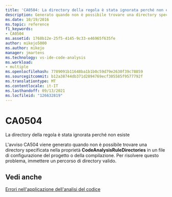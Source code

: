 ```yaml
---
title: 'CA0504: La directory della regola è stata ignorata perché non esiste.'
description: Generato quando non è possibile trovare una directory specificata nella proprietà CodeAnalysisRuleDirectories in un file di configurazione del progetto o della compilazione.
ms.date: 10/19/2016
ms.topic: reference
f1_keywords:
- CA0504
ms.assetid: 1768b12e-25f5-4145-9c33-e46965f635fe
author: mikejo5000
ms.author: mikejo
manager: jmartens
ms.technology: vs-ide-code-analysis
ms.workload:
- multiple
ms.openlocfilehash: 7789091b11648ba1b1b0c59d79e2630f39c78859
ms.sourcegitcommit: b12a38744db371d2894769ecf305585f9577792f
ms.translationtype: MT
ms.contentlocale: it-IT
ms.lasthandoff: 09/13/2021
ms.locfileid: "126632819"
---
```

# <a name="ca0504"></a>CA0504

La directory della regola è stata ignorata perché non esiste

L'avviso CA504 viene generato quando non è possibile trovare una directory specificata nella proprietà **CodeAnalysisRuleDirectories** in un file di configurazione del progetto o della compilazione. Per risolvere questo problema, immettere un percorso di directory valido.

## <a name="see-also"></a>Vedi anche
[Errori nell'applicazione dell'analisi del codice](../code-quality/code-analysis-application-errors.md)
